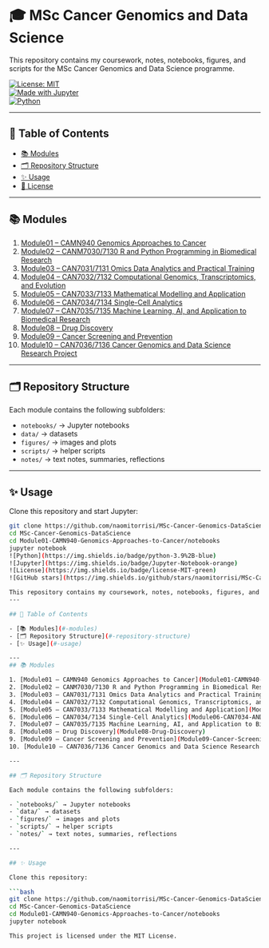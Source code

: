 # 🎓 MSc Cancer Genomics and Data Science  

This repository contains my coursework, notes, notebooks, figures, and scripts for the MSc Cancer Genomics and Data Science programme.  

[![License: MIT](https://img.shields.io/badge/License-MIT-yellow.svg)](LICENSE)  
[![Made with Jupyter](https://img.shields.io/badge/Made%20with-Jupyter-orange)](https://jupyter.org)  
[![Python](https://img.shields.io/badge/Python-3.10%2B-blue)](https://www.python.org/)  

---

## 📑 Table of Contents
- [📚 Modules](#-modules)
- [🗂 Repository Structure](#-repository-structure)
- [✨ Usage](#-usage)
- [📜 License](#-license)

---

## 📚 Modules
1. [Module01 – CAMN940 Genomics Approaches to Cancer](Module01-CAMN940-Genomics-Approaches-to-Cancer)  
2. [Module02 – CANM7030/7130 R and Python Programming in Biomedical Research](Module02-CANM7030-and-CANM7130-R-and-Python-Programming-in-Biomedical-Research)  
3. [Module03 – CAN7031/7131 Omics Data Analytics and Practical Training](Module03-CAN7031-and-CAN7131-Omics-data-analytics-and-practical-training)  
4. [Module04 – CAN7032/7132 Computational Genomics, Transcriptomics, and Evolution](Module04-CAN7032-and-CAN7132-Computational-Genomics-Transcriptomics-and-Evolution)  
5. [Module05 – CAN7033/7133 Mathematical Modelling and Application](Module05-CAN7033-and-CAN7133-Mathematical-modeling-and-application)  
6. [Module06 – CAN7034/7134 Single-Cell Analytics](Module06-CAN7034-AND-CAN7134-Single-cell-analytics)  
7. [Module07 – CAN7035/7135 Machine Learning, AI, and Application to Biomedical Research](Module07-CAN7035-AND-CAN7135-Machine-Learning-AI-and-application-to-biomedical-research)  
8. [Module08 – Drug Discovery](Module08-Drug-Discovery)  
9. [Module09 – Cancer Screening and Prevention](Module09-Cancer-Screening-and-Prevention)  
10. [Module10 – CAN7036/7136 Cancer Genomics and Data Science Research Project](Module10-CAN7036-AND-CAN7136-Cancer-Genomics-and-Data-Science-Research-Project)  

---

## 🗂 Repository Structure
Each module contains the following subfolders:
- `notebooks/` → Jupyter notebooks  
- `data/` → datasets  
- `figures/` → images and plots  
- `scripts/` → helper scripts  
- `notes/` → text notes, summaries, reflections  

---

## ✨ Usage
Clone this repository and start Jupyter:  
```bash
git clone https://github.com/naomitorrisi/MSc-Cancer-Genomics-DataScience.git
cd MSc-Cancer-Genomics-DataScience
cd Module01-CAMN940-Genomics-Approaches-to-Cancer/notebooks
jupyter notebook
![Python](https://img.shields.io/badge/python-3.9%2B-blue)
![Jupyter](https://img.shields.io/badge/Jupyter-Notebook-orange)
![License](https://img.shields.io/badge/license-MIT-green)
![GitHub stars](https://img.shields.io/github/stars/naomitorrisi/MSc-Cancer-Genomics-DataScience?style=social)

This repository contains my coursework, notes, notebooks, figures, and scripts for the **MSc Cancer Genomics and Data Science** programme.
---

## 📑 Table of Contents

- [📚 Modules](#-modules)
- [🗂 Repository Structure](#-repository-structure)
- [✨ Usage](#-usage)

---
## 📚 Modules

1. [Module01 – CAMN940 Genomics Approaches to Cancer](Module01-CAMN940-Genomics-Approaches-to-Cancer)
2. [Module02 – CANM7030/7130 R and Python Programming in Biomedical Research](Module02-CANM7030-and-CANM7130-R-and-Python-Programming-in-Biomedical-Research)
3. [Module03 – CAN7031/7131 Omics Data Analytics and Practical Training](Module03-CAN7031-and-CAN7131-Omics-data-analytics-and-practical-training)
4. [Module04 – CAN7032/7132 Computational Genomics, Transcriptomics, and Evolution](Module04-CAN7032-and-CAN7132-Computational-Genomics-Transcriptomics-and-Evolution)
5. [Module05 – CAN7033/7133 Mathematical Modelling and Application](Module05-CAN7033-and-CAN7133-Mathematical-modeling-and-application)
6. [Module06 – CAN7034/7134 Single-Cell Analytics](Module06-CAN7034-AND-CAN7134-Single-cell-analytics)
7. [Module07 – CAN7035/7135 Machine Learning, AI, and Application to Biomedical Research](Module07-CAN7035-AND-CAN7135-Machine-Learning-AI-and-application-to-biomedical-research)
8. [Module08 – Drug Discovery](Module08-Drug-Discovery)
9. [Module09 – Cancer Screening and Prevention](Module09-Cancer-Screening-and-Prevention)
10. [Module10 – CAN7036/7136 Cancer Genomics and Data Science Research Project](Module10-CAN7036-AND-CAN7136-Cancer-Genomics-and-Data-Science-Research-Project)

---

## 🗂 Repository Structure

Each module contains the following subfolders:

- `notebooks/` → Jupyter notebooks  
- `data/` → datasets  
- `figures/` → images and plots  
- `scripts/` → helper scripts  
- `notes/` → text notes, summaries, reflections  

---

## ✨ Usage

Clone this repository:

```bash
git clone https://github.com/naomitorrisi/MSc-Cancer-Genomics-DataScience.git
cd MSc-Cancer-Genomics-DataScience
cd Module01-CAMN940-Genomics-Approaches-to-Cancer/notebooks
jupyter notebook

This project is licensed under the MIT License.
